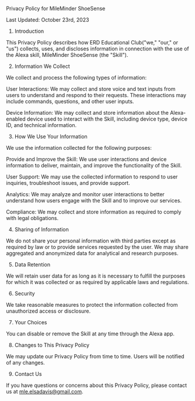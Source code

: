 Privacy Policy for MileMinder ShoeSense

Last Updated: October 23rd, 2023

1. Introduction

This Privacy Policy describes how ERD Educational Club("we," "our," or "us") collects, uses, and discloses information in connection with the use of the Alexa skill, MileMinder ShoeSense (the "Skill").

2. Information We Collect

We collect and process the following types of information:

User Interactions: We may collect and store voice and text inputs from users to understand and respond to their requests. These interactions may include commands, questions, and other user inputs.

Device Information: We may collect and store information about the Alexa-enabled device used to interact with the Skill, including device type, device ID, and technical information.

3. How We Use Your Information

We use the information collected for the following purposes:

Provide and Improve the Skill: We use user interactions and device information to deliver, maintain, and improve the functionality of the Skill.

User Support: We may use the collected information to respond to user inquiries, troubleshoot issues, and provide support.

Analytics: We may analyze and monitor user interactions to better understand how users engage with the Skill and to improve our services.

Compliance: We may collect and store information as required to comply with legal obligations.

4. Sharing of Information

We do not share your personal information with third parties except as required by law or to provide services requested by the user. We may share aggregated and anonymized data for analytical and research purposes.

5. Data Retention

We will retain user data for as long as it is necessary to fulfill the purposes for which it was collected or as required by applicable laws and regulations.

6. Security

We take reasonable measures to protect the information collected from unauthorized access or disclosure.

7. Your Choices

You can disable or remove the Skill at any time through the Alexa app.

8. Changes to This Privacy Policy

We may update our Privacy Policy from time to time. Users will be notified of any changes.

9. Contact Us

If you have questions or concerns about this Privacy Policy, please contact us at mle.elsadavis@gmail.com.